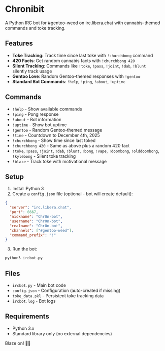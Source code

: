 # Chronibit

A Python IRC bot for #gentoo-weed on irc.libera.chat with cannabis-themed commands and toke tracking.

## Features

- **Toke Tracking**: Track time since last toke with `!churchbong` command
- **420 Facts**: Get random cannabis facts with `!churchbong 420`
- **Silent Tracking**: Commands like `!toke`, `!pass`, `!joint`, `!dab`, `!blunt` silently track usage
- **Gentoo Love**: Random Gentoo-themed responses with `!gentoo`
- **Standard Bot Commands**: `!help`, `!ping`, `!about`, `!uptime`

## Commands

- `!help` - Show available commands
- `!ping` - Pong response
- `!about` - Bot information
- `!uptime` - Show bot uptime
- `!gentoo` - Random Gentoo-themed message
- `!time` - Countdown to December 4th, 2025
- `!churchbong` - Show time since last toked
- `!churchbong 420` - Same as above plus a random 420 fact
- `!toke`, `!pass`, `!joint`, `!dab`, `!blunt`, `!bong`, `!vape`, `!doombong`, `!olddoombong`, `!kylebong` - Silent toke tracking
- `!blaze` - Track toke with motivational message

## Setup

1. Install Python 3
2. Create a `config.json` file (optional - bot will create default):

```json
{
  "server": "irc.libera.chat",
  "port": 6667,
  "nickname": "Chr0n-bot",
  "username": "Chr0n-bot", 
  "realname": "Chr0n-bot",
  "channels": ["#gentoo-weed"],
  "command_prefix": "!"
}
```

3. Run the bot:
```bash
python3 ircbot.py
```

## Files

- `ircbot.py` - Main bot code
- `config.json` - Configuration (auto-created if missing)
- `toke_data.pkl` - Persistent toke tracking data
- `ircbot.log` - Bot logs

## Requirements

- Python 3.x
- Standard library only (no external dependencies)

Blaze on! 🔔💨